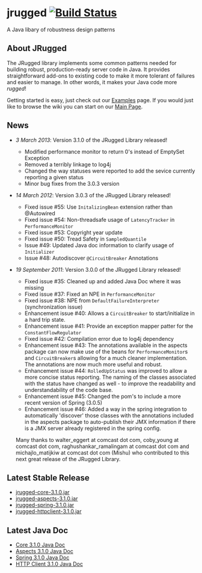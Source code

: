 # jrugged [![Build Status](https://travis-ci.org/Comcast/jrugged.png)](https://travis-ci.org/Comcast/jrugged)

A Java libary of robustness design patterns


## About JRugged
The JRugged library implements some common patterns needed for building robust, production-ready server code in Java. It provides straightforward add-ons to existing code to make it more tolerant of failures and easier to manage. In other words, it makes your Java code more _rugged_!

Getting started is easy, just check out our [Examples](https://github.com/Comcast/jrugged/wiki/Examples) page.  If you would just like to browse the wiki you can start on our [Main Page](https://github.com/Comcast/jrugged/wiki).


## News
- *3 March 2013*: Version 3.1.0 of the JRugged Library released!
    - Modified performance monitor to return 0's instead of EmptySet Exception
    - Removed a terribly linkage to log4j
    - Changed the way statuses were reported to add the sevice currently reporting a given status
    - Minor bug fixes from the 3.0.3 version

- *14 March 2012*: Version 3.0.3 of the JRugged Library released!
    - Fixed issue #55: Use `InitalizingBean` extension rather than @Autowired
    - Fixed issue #54: Non-threadsafe usage of `LatencyTracker` in `PerformanceMonitor`
    - Fixed issue #53: Copyright year update
    - Fixed issue #50: Tread Safety in `SampledQuantile`
    - Issue #49: Updated Java doc information to clarify usage of `Initializer`
    - Issue #48: Autodiscover `@CircuitBreaker` Annotations

- *19 September 2011*: Version 3.0.0 of the JRugged Library released!
    - Fixed issue #35: Cleaned up and added Java Doc where it was missing
    - Fixed issue #37: Fixed an NPE in `PerformanceMonitor`
    - Fixed issue #38: NPE from `DefaultFailureInterpreter` (synchronization issue)
    - Enhancement issue #40: Allows a `CircuitBreaker` to start/initialize in a hard trip state.
    - Enhancement issue #41: Provide an exception mapper patter for the `ConstantFlowRegulator`
    - Fixed issue #42: Compilation error due to log4j dependency
    - Enhancement issue #43: The annotations available in the aspects package can now make use of the beans for `PerformanceMonitor`s and `CircuitBreaker`s allowing for a much cleaner implementation.  The annotations are now much more useful and robust.
    - Enhancement issue #44: `RolledUpStatus` was improved to allow a more concise status reporting.  The naming of the classes associated with the status have changed as well - to improve the readability and understandability of the code base.
    - Enhancement issue #45: Changed the pom's to include a more recent version of Spring (3.0.5)
    - Enhancement issue #46: Added a way in the spring integration to automatically 'discover' those classes with the annotations included in the aspects package to auto-publish their JMX information if there is a JMX server already registered in the spring config.

    Many thanks to walter\_eggert at comcast dot com, coby\_young at comcast dot com, raghushankar\_ramalingam at comcast dot com and michajlo\_matijkiw at comcast dot com (Mishu) who contributed to this next great release of the JRugged Library.

## Latest Stable Release

- [jrugged-core-3.1.0.jar](https://github.com/downloads/Comcast/jrugged/jrugged-core-3.1.0.jar)
- [jrugged-aspects-3.1.0.jar](https://github.com/downloads/Comcast/jrugged/jrugged-aspects-3.1.0.jar)
- [jrugged-spring-3.1.0.jar](https://github.com/downloads/Comcast/jrugged/jrugged-spring-3.1.0.jar)
- [jrugged-httpclient-3.1.0.jar](https://github.com/downloads/Comcast/jrugged/jrugged-httpclient-3.1.0.jar)

## Latest Java Doc
- [Core 3.1.0 Java Doc](http://jrugged.s3.amazonaws.com/jrugged-core-3.1.0/index.html)
- [Aspects 3.1.0 Java Doc](http://jrugged.s3.amazonaws.com/jrugged-aspects-3.1.0/index.html)
- [Spring 3.1.0 Java Doc](http://jrugged.s3.amazonaws.com/jrugged-spring-3.1.0/index.html)
- [HTTP Client 3.1.0 Java Doc](http://jrugged.s3.amazonaws.com/jrugged-httpclient-3.1.0/index.html)

